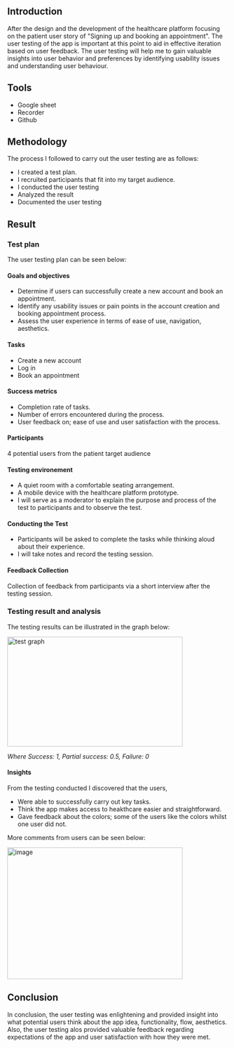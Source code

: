 ## Introduction
After the design and the development of the healthcare platform focusing on the patient user story of "Signing up and booking an appointment". The user testing of the app is important at this point to aid in effective iteration based on user feedback. The user testing will help me to gain valuable insights into user behavior and preferences by identifying usability issues and understanding user behaviour.

## Tools
- Google sheet
- Recorder
- Github

## Methodology
The process I followed to carry out the user testing are as follows:
- I created a test plan.
- I recruited participants that fit into my target audience.
- I conducted the user testing 
- Analyzed the result 
- Documented the user testing

## Result
### Test plan
The user testing plan can be seen below:
#### Goals and objectives
- Determine if users can successfully create a new account and book an appointment.
- Identify any usability issues or pain points in the account creation and booking appointment process.
- Assess the user experience in terms of ease of use, navigation, aesthetics.
#### Tasks
- Create a new account
- Log in
- Book an appointment
#### Success metrics
- Completion rate of tasks.
- Number of errors encountered during the process.
- User feedback on; ease of use and user satisfaction with the process.
#### Participants
4 potential users from the patient target audience
#### Testing environement
- A quiet room with a comfortable seating arrangement.
- A mobile device with the healthcare platform prototype.
- I will serve as a moderator to explain the purpose and process of the test to participants and to observe the test.
#### Conducting the Test
- Participants will be asked to complete the tasks while thinking aloud about their experience.
- I will take notes and record the testing session.
#### Feedback Collection
Collection of feedback from participants via a short interview after the testing session.

### Testing result and analysis
The testing results can be illustrated in the graph below:

<img width="400" height="250" alt="test graph" src="https://user-images.githubusercontent.com/58639293/235305793-a0de37fc-de13-4bf1-9533-da32584d54e2.png">

_Where Success: 1, Partial success: 0.5, Failure: 0_

#### Insights
From the testing conducted I discovered that the users, 
- Were able to successfully carry out key tasks.
- Think the app makes access to heakthcare easier and straightforward.
- Gave feedback about the colors; some of the users like the colors whilst one user did not. 

More comments from users can be seen below:

<img width="400" height="300" alt="image" src="https://user-images.githubusercontent.com/58639293/235307555-a59629b7-696c-4a5a-b931-8032b99517c0.png">

## Conclusion
In conclusion, the user testing was enlightening and provided insight into what potential users think about the app idea, functionality, flow, aesthetics. Also, the user testing alos provided valuable feedback regarding expectations of the app and user satisfaction with how they were met.
